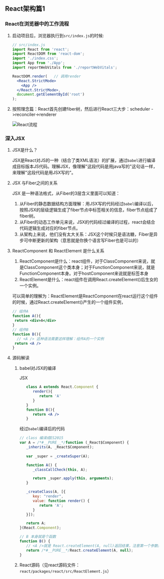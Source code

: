 ## React架构篇1

### React在浏览器中的工作流程

1. 启动项目后，浏览器执行到`src/index.js`的时候:

   ```jsx
   // src/index.js
   import React from 'react';
   import ReactDOM from 'react-dom';
   import './index.css';
   import App from './App';
   import reportWebVitals from './reportWebVitals';
   
   ReactDOM.render(   // 调用render
     <React.StrictMode>
       <App />
     </React.StrictMode>,
     document.getElementById('root')
   );
   ```

2. 按照理念篇：React首先创建fiber树，然后进行React三大步：scheduler ->reconciler->renderer

   ![React流程](/Users/awefeng/Code/summary/react解读/WX20201206-232524@2x.png)



### 深入JSX

1. JSX是什么？

   JSX是React对JS的一种（结合了类XML语法）的扩展，通过`babel`进行编译成目标版本JS代码。理解JSX，像理解"这段代码是用java写的"这句话一样，来理解"这段代码是用JSX写的"。

2. JSX 与Fiber之间的关系
   
   JSX 是一种语法格式，从Fiber的3层含义里面可以知道：

   1. 从Fiber的静态数据结构方面理解：用JSX写的代码经过`babel`编译以后，按照JSX的层级逻辑生成了fiber节点中标签相关的信息，fiber节点组成了fiber树。
   2. 从Fiber的动态工作单元来说，JSX的代码经过编译的过程，react会结合代码逻辑生成对应的fiber节点。
   3. 从架构上来说，他们没有太大关系：JSX这个时候只是语法糖，Fiber是异步可中断更新的架构（意思就是你换个语言写Fiber也是可以的）

3. ReactComponent 和 ReactElement 是什么关系

   1. ReactComponent是什么：react组件，对于ClassComponent来说，就是ClassComponent这个类本身；对于FunctionComponent来说，就是FunctionComponent本身。对于hostComponent来说就是标签本身
   2. ReactElement是什么：react组件在调用React.createElement()后生女的一个实例。

   可以简单的理解为：ReactElement是ReactComponent在react运行这个组件的时候，通过React.createElement()产生的一个组件实例，

   ```jsx
   // 组件A
   function A(){
   	return <div>A</div>
   }
   // 组件B
   function B(){
     // <A /> 这种语法需要这样理解：组件A的一个实例
   	return <A />
   }
   ```

4. 源码解读

   1. babel对JSX的编译  
   
      JSX

      ```jsx
         class A extends React.Component {
            render(){
               return 'A'
            }
         }
         function B(){
            return <A />
         }
      ```
      经过`babel`编译后的代码
      ```js
      // class 编译成ES2015 
      var A = /*#__PURE__*/function (_React$Component) {
         _inherits(A, _React$Component);
         
         var _super = _createSuper(A);

         function A() {
            _classCallCheck(this, A);

            return _super.apply(this, arguments);
         }

         _createClass(A, [{
            key: "render",
            value: function render() {
               return 'A';
            }
         }]);

         return A;
      }(React.Component);

      // B 本身就是个函数
      function B() {
         // <A />就是 React.createElement(A, null)返回结果，注意第一个参数是A本身，即class本身
         return /*#__PURE__*/React.createElement(A, null);
      }
      ```

   2. React源码（见react源码文件：`react/packages/react/src/ReactElement.js`）
